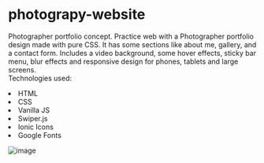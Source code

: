 # photograpy-website
Photographer portfolio concept. Practice web with a Photographer portfolio design made with pure CSS. It has some sections like about me, gallery, and a contact form. Includes a video background, some hover effects, sticky bar menu, blur effects and responsive design for phones, tablets and large screens. <br>
Technologies used: <br>
<li> HTML </li>
<li> CSS </li>
<li> Vanilla JS </li>
<li> Swiper.js </li>
<li> Ionic Icons </li>
<li> Google Fonts </li>

![image](https://github.com/saulgutierrez/photograpy-website/assets/62368834/d5adccf7-02c0-4e4e-b61d-e62f20c0135c)
